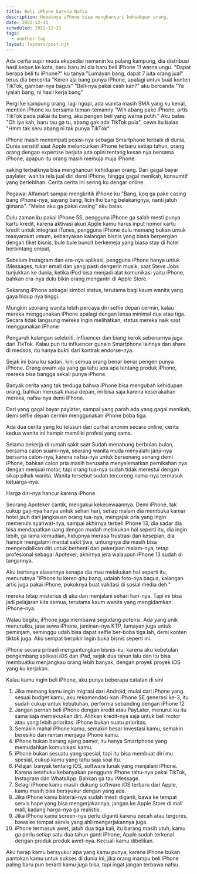 ```yaml
---
title: Beli iPhone karena Nafsu
description: Hebatnya iPhone bisa menghancuri kehidupan orang.
date: 2022-12-21
scheduled: 2022-12-21
tags:
  - another-tag
layout: layouts/post.njk
---
```


Ada cerita supir muda ekspedisi nemanin ku pulang kampung, dia distribusi hasil kebun ke kota, baru baru ini dia baru beli iPhone 11 warna ungu. "Dapat berapa beli tu iPhone?" ku tanya "Lumayan bang, dapat 7 juta orang jual" terus dia bercerita "Keren aja bang punya iPhone, apalagi untuk buat konten TikTok, gambar-nya bagus" "Beli-nya pakai cash kan?" aku bercanda "Ya iyalah bang, ni hasil kerja bang"

Pergi ke kampung orang, lagi ngopi, ada wanita masih SMA yang ku kenal, mention iPhone ku bersama teman-temanny "Wih abang pake iPhone, artis TikTok pada pakai itu bang, aku pengen beli yang warna putih." Aku balas "Oh iya kah, baru tau ga tu, abang gak ada TikTok pula", cewe itu balas "Hmm tak seru abang ni tak punya TikTok"

iPhone masih menempati posisi-nya sebagai Smartphone terbaik di dunia. Dunia sensitif saat Apple meluncurkan iPhone terbaru setiap tahun, orang orang dengan expertise berjuta juta opini tentang kesan nya bersama iPhone, apapun itu orang masih memuja muja iPhone.

saking terbaiknya bisa menghancuri kehidupan orang. Dari gagal bayar paylater, wanita rela jual diri demi iPhone, hingga gagal menikah, konsumtif yang berlebihan. Cerita cerita ini sering ku dengar online.

Pegawai Alfamart sampai mengkritik iPhone ku "Bang, koq ga pake casing bang iPhone-nya, sayang bang, licin lho bang belakangnya, nanti jatuh gimana". "Malas aku ga pakai casing" aku balas.

Dulu zaman ku pakai iPhone 5S, pengguna iPhone ga salah mesti punya kartu kredit, karena aktivasi akun Apple kamu harus input nomor kartu kredit untuk integrasi iTunes, pengguna iPhone dulu memang bukan untuk masyarakat umum, kebanyakan kalangan bisnis yang biasa berpergian dengan tiket bisnis, bule bule buncit berkemeja yang biasa stay di hotel berbintang empat,

Sebelum Instagram dan era-nya aplikasi, pengguna iPhone hanya untuk iMessages, tukar email dan yang pasti dengerin musik, saat Steve Jobs tunjukkan ke dunia, ketika iPod bisa menjadi alat komunikasi yaitu iPhone, bahkan era-nya dulu bikin orang mengantri di Apple Store.

Sekarang iPhone sebagai simbol status, terutama bagi kaum wanita yang gaya hidup nya tinggi.

Mungkin seorang wanita lebih percaya diri selfie depan cermin, kalau mereka menggunakan iPhone apalagi dengan lensa minimal dua atau tiga. Secara tidak langsung mereka ingin melihatkan, status mereka naik saat menggunakan iPhone

Pengaruh kalangan selebriti, influencer dan biang kerok sebenarnya juga dari TikTok. Kalau pun itu influencer gunain Smartphone lainnya dan share di medsos, itu hanya bukti dari kontrak endorse-nya.

Sejak ini baru ku sadari, kini semua orang benar benar pengen punya iPhone. Orang awam aja yang ga tahu apa apa tentang produk iPhone, mereka bisa bangga sekali punya iPhone.

Banyak cerita yang tak terduga bahwa iPhone bisa mengubah kehidupan orang, bahkan merusak masa depan, ini bisa saja karena keserakahan mereka, nafsu-nya demi iPhone.

Dari yang gagal bayar paylater, sampai yang parah ada yang gagal menikah, demi selfie depan cermin menggunakan iPhone boba tiga.

Ada dua cerita yang ku telusuri dari curhat anonim secara online, cerita kedua wanita ini hampir memiliki profesi yang sama.

Selama bekerja di rumah sakit saat Sudah menabung berbulan bulan, bersama calon suami-nya, seorang wanita muda menyalahi janji-nya bersama calon-nya, karena nafsu-nya untuk bersenang senang demi iPhone, bahkan calon pria masih berusaha menyelematkan pernikahan nya dengan menjual motor, tapi orang tua-nya sudah tidak merestui dengan sikap pihak wanita. Wanita tersebut sudah tercoreng nama-nya termasuk keluarga-nya.

Harga diri-nya hancur karena iPhone.

Seorang Apoteker cantik, mengakui kekecewaannya. Demi iPhone, tak cukup gaji-nya hanya untuk sehari hari, setiap malam dia membuka kamar hotel jauh dari jangkauan orang tua-nya, mengajak pria yang ingin memenuhi syahwat-nya, sampai akhirnya terbeli iPhone 13, dia sadar dia bisa mendapatkan uang dengan mudah melakukan hal seperti itu, dia ingin lebih, ga lama kemudian, hidupnya merasa frustrasi dan kesepian, dia hampir mengalami mental sakit jiwa, untungnya dia masih bisa mengendalikan diri untuk berhenti dari pekerjaan malam-nya, tetap profesional sebagai Apoteker, akhirnya jera walaupun iPhone 13 sudah di tangannya. 

Aku bertanya alasannya kenapa dia mau melakukan hal seperti itu, menurutnya "iPhone tu keren gitu bang, udalah foto-nya bagus, kalangan artis juga pakai iPhone, pokoknya buat validasi di sosial media deh."

mereka tetap misterius di aku dan menjalani sehari hari-nya. Tapi ini bisa jadi pelajaran kita semua, terutama kaum wanita yang mengidamkan iPhone-nya.

Walau begitu, iPhone juga membawa segudang potensi. Ada yang unik menurutku, jasa sewa iPhone, jaminan-nya KTP, lumayan juga untuk peminjam, seminggu udah bisa dapat selfie ber-boba tiga lah, demi konten tiktok juga. Aku sempat berpikir ingin buka bisnis seperti ini.

iPhone secara pribadi menguntungkan bisnis-ku, karena aku kebetulan pengembang aplikasi iOS dan iPad, sejak dua tahun lalu dan itu bisa membuatku menjangkau orang lebih banyak, dengan proyek proyek iOS yang ku kerjakan.

Kalau kamu ingin beli iPhone, aku punya beberapa catatan di sini

1. Jika memang kamu ingin migrasi dari Android, mulai dari iPhone yang sesuai budget kamu, aku rekomendasi-kan iPhone SE generasi ke-3, itu sudah cukup untuk kebutuhan, performa sebanding dengan iPhone 12
2. Jangan pernah beli iPhone dengan kredit atau PayLater, menurut ku itu sama saja memaksakan diri. Alihkan kredit-nya saja untuk beli motor atau yang lebih prioritas. iPhone bukan suatu prioritas.
3. Semakin mahal iPhone kamu, semakin besar investasi kamu, semakin beresiko dan rentan menjaga iPhone kamu.
4. iPhone bukan barang ajang pamer, itu hanya Smartphone yang memudahkan komunikasi kamu.
5. iPhone bukan sesuatu yang spesial, tapi itu bisa membuat diri mu spesial, cukup kamu yang tahu saja soal itu.
6. Pelajari banyak tentang iOS, software lunak yang menjalani iPhone. Karena setahuku kebanyakan pengguna iPhone tahu-nya pakai TikTok, Instagram dan WhatsApp. Bahkan ga tau iMessage.
7. Selagi iPhone kamu masih dukung software iOS terbaru dari Apple, kamu masih bisa bersyukur dengan yang ada.
8. Jika iPhone kamu baterai-nya sudah mesti diganti, bawa ke tempat servis hape yang bisa mengerjakannya, jangan ke Apple Store di mall mall, kadang harga-nya ga realistis.
9. Jika iPhone kamu screen-nya perlu diganti karena pecah atau tergores, bawa ke tempat servis yang ahli mengerjakannya juga.
10. iPhone termasuk awet, jatuh dua tiga kali, itu barang masih utuh, kamu ga perlu setiap satu dua tahun ganti iPhone, Apple sudah terkenal dengan produk produk awet-nya. Kecuali kamu dibelikan.

Aku harap kamu bersyukur apa yang kamu punya, karena iPhone bukan pantokan kamu untuk sukses di dunia ini, jika orang mampu beli iPhone paling baru pun berarti kamu juga bisa, tapi ingat jangan terbawa nafsu.